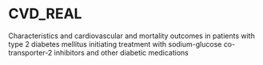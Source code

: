 # CVD_REAL
Characteristics and cardiovascular and mortality outcomes in patients with type 2 diabetes mellitus initiating treatment with sodium-glucose co-transporter-2 inhibitors and other diabetic medications
